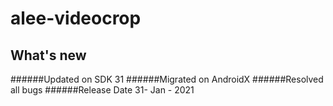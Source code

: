 # alee-videocrop

## What's new 

  ######Updated on SDK 31
   ######Migrated on AndroidX
   ######Resolved all bugs 
   ######Release Date 31- Jan - 2021
